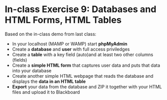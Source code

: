 # In-class Exercise 9: Databases and HTML Forms, HTML Tables

Based on the in-class demo from last class:

- In your localhost (MAMP or WAMP) start **phpMyAdmin**
- Create a **database** and **user** with full access priviledges
- Create a **table** with a key field (auto)and at least two other columns (fields)
- Create a **simple HTML form** that captures user data and puts that data into your database
- Create another simple HTML webpage that reads the database and displays the **data in an HTML table**
- **Export** your data from the database and ZIP it together with your HTML files and upload it to Blackboard